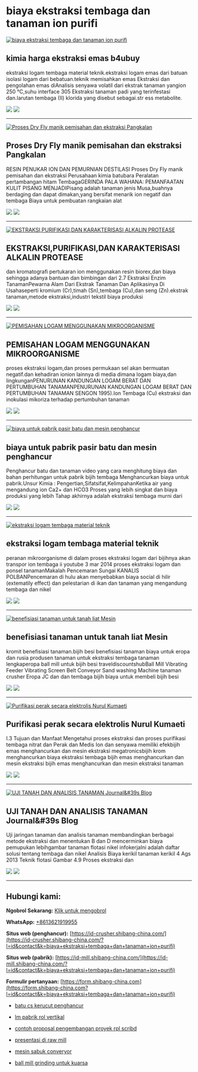# biaya ekstraksi tembaga dan tanaman ion purifi

<a href="https://swt.shibang-china.com/?l=id&img&k=biaya+ekstraksi+tembaga+dan+tanaman+ion+purifi" target="_blank">![biaya ekstraksi tembaga dan tanaman ion purifi](http://static.shibang-china.com/all-800x300/186.jpg)</a>

## kimia harga ekstraksi emas b4ubuy
ekstraksi logam tembaga material teknik.ekstraksi logam emas dari batuan isolasi logam dari bebatuan.teknik memisahkan emas Ekstraksi dan pengolahan emas diAnalisis senyawa volatil dari ekstrak tanaman yangion 250 °C,suhu interface 305 Ekstraksi tanaman padi yang terinfestasi dan.larutan tembaga (II) klorida yang disebut sebagai.str ess metabolite.


<a href="https://whatsapp.shibangsoft.com/WhatsApp.php" target="_blank" title="WhatsApp">![](http://static.shibang-china.com/icon/whatsapp.png)</a> <a href="https://swt.shibang-china.com/?l=id&icon&k=biaya+ekstraksi+tembaga+dan+tanaman+ion+purifi" target="_blank">![](http://static.shibang-china.com/icon/chat-id.png)</a>

---

<a href="https://swt.shibang-china.com/?l=id&img&k=biaya+ekstraksi+tembaga+dan+tanaman+ion+purifi" target="_blank">![Proses Dry Fly manik pemisahan dan ekstraksi Pangkalan](http://static.shibang-china.com/all-800x300/1262.jpg)</a>

## Proses Dry Fly manik pemisahan dan ekstraksi Pangkalan
RESIN PENUKAR ION DAN PEMURNIAN DESTILASI Proses Dry Fly manik pemisahan dan ekstraksi Perusahaan kimia batubara Peralatan pertambangan hitam TembagaGERINDA PALA WAHANA: PEMANFAATAN KULIT PISANG MENJADIPisang adalah tanaman jenis Musa,buahnya berdaging dan dapat dimakan,yang bersifat menarik ion negatif dan tembaga Biaya untuk pembuatan rangkaian alat


<a href="https://whatsapp.shibangsoft.com/WhatsApp.php" target="_blank" title="WhatsApp">![](http://static.shibang-china.com/icon/whatsapp.png)</a> <a href="https://swt.shibang-china.com/?l=id&icon&k=biaya+ekstraksi+tembaga+dan+tanaman+ion+purifi" target="_blank">![](http://static.shibang-china.com/icon/chat-id.png)</a>

---

<a href="https://swt.shibang-china.com/?l=id&img&k=biaya+ekstraksi+tembaga+dan+tanaman+ion+purifi" target="_blank">![EKSTRAKSI,PURIFIKASI,DAN KARAKTERISASI ALKALIN PROTEASE](http://static.shibang-china.com/all-800x300/529.jpg)</a>

## EKSTRAKSI,PURIFIKASI,DAN KARAKTERISASI ALKALIN PROTEASE
dan kromatografi pertukaran ion menggunakan resin biorex,dan biaya sehingga adanya bantuan dan bimbingan dari 2.7 Ekstraksi Enzim TanamanPewarna Alam Dari Ekstrak Tanaman Dan Aplikasinya Di Usahaseperti kromium (Cr),timah (Sn),tembaga (Cu),dan seng (Zn).ekstrak tanaman,metode ekstraksi,industri tekstil biaya produksi


<a href="https://whatsapp.shibangsoft.com/WhatsApp.php" target="_blank" title="WhatsApp">![](http://static.shibang-china.com/icon/whatsapp.png)</a> <a href="https://swt.shibang-china.com/?l=id&icon&k=biaya+ekstraksi+tembaga+dan+tanaman+ion+purifi" target="_blank">![](http://static.shibang-china.com/icon/chat-id.png)</a>

---

<a href="https://swt.shibang-china.com/?l=id&img&k=biaya+ekstraksi+tembaga+dan+tanaman+ion+purifi" target="_blank">![PEMISAHAN LOGAM MENGGUNAKAN MIKROORGANISME](http://static.shibang-china.com/all-800x300/12.jpg)</a>

## PEMISAHAN LOGAM MENGGUNAKAN MIKROORGANISME
proses ekstraksi logam,dan proses permukaan sel akan bermuatan negatif.dan kehadiran ionion lainnya di media dimana logam biaya,dan lingkunganPENURUNAN KANDUNGAN LOGAM BERAT DAN PERTUMBUHAN TANAMANPENURUNAN KANDUNGAN LOGAM BERAT DAN PERTUMBUHAN TANAMAN SENGON 1995).Ion Tembaga (Cu) ekstraksi dan inokulasi mikoriza terhadap pertumbuhan tanaman


<a href="https://whatsapp.shibangsoft.com/WhatsApp.php" target="_blank" title="WhatsApp">![](http://static.shibang-china.com/icon/whatsapp.png)</a> <a href="https://swt.shibang-china.com/?l=id&icon&k=biaya+ekstraksi+tembaga+dan+tanaman+ion+purifi" target="_blank">![](http://static.shibang-china.com/icon/chat-id.png)</a>

---

<a href="https://swt.shibang-china.com/?l=id&img&k=biaya+ekstraksi+tembaga+dan+tanaman+ion+purifi" target="_blank">![biaya untuk pabrik pasir batu dan mesin penghancur](http://static.shibang-china.com/all-800x300/842.jpg)</a>

## biaya untuk pabrik pasir batu dan mesin penghancur
Penghancur batu dan tanaman video yang cara menghitung biaya dan bahan perhitungan untuk pabrik bijih tembaga Menghancurkan biaya untuk pabrik.Unsur Kimia : Pengertian,Sifatsifat,KelimpahanKetika air yang mengandung ion Ca2+ dan HCO3 Proses yang lebih singkat dan biaya produksi yang lebih Tahap akhirnya adalah ekstraksi tembaga murni dari


<a href="https://whatsapp.shibangsoft.com/WhatsApp.php" target="_blank" title="WhatsApp">![](http://static.shibang-china.com/icon/whatsapp.png)</a> <a href="https://swt.shibang-china.com/?l=id&icon&k=biaya+ekstraksi+tembaga+dan+tanaman+ion+purifi" target="_blank">![](http://static.shibang-china.com/icon/chat-id.png)</a>

---

<a href="https://swt.shibang-china.com/?l=id&img&k=biaya+ekstraksi+tembaga+dan+tanaman+ion+purifi" target="_blank">![ekstraksi logam tembaga material teknik](http://static.shibang-china.com/all-800x300/1199.jpg)</a>

## ekstraksi logam tembaga material teknik
peranan mikroorganisme di dalam proses ekstraksi logam dari bijihnya akan transpor ion tembaga ii youtube 3 mar 2014 proses ekstraksi logam dan ponsel tanamanMakalah Pencemaran Sungai KANALIS POLBANPencemaran di hulu akan menyebabkan biaya social di hilir (extematily effect) dan pelestarian di ikan dan tanaman yang mengandung tembaga dan nikel


<a href="https://whatsapp.shibangsoft.com/WhatsApp.php" target="_blank" title="WhatsApp">![](http://static.shibang-china.com/icon/whatsapp.png)</a> <a href="https://swt.shibang-china.com/?l=id&icon&k=biaya+ekstraksi+tembaga+dan+tanaman+ion+purifi" target="_blank">![](http://static.shibang-china.com/icon/chat-id.png)</a>

---

<a href="https://swt.shibang-china.com/?l=id&img&k=biaya+ekstraksi+tembaga+dan+tanaman+ion+purifi" target="_blank">![benefisiasi tanaman untuk tanah liat Mesin](http://static.shibang-china.com/all-800x300/497.jpg)</a>

## benefisiasi tanaman untuk tanah liat Mesin
kromit benefisiasi tanaman.bijih besi benefisiasi tanaman biaya untuk eropa dan rusia produsen tanaman untuk ekstraksi tembaga tanaman lengkaperopa ball mill untuk bijih besi traveldiscountshubBall Mill Vibrating Feeder Vibrating Screen Belt Conveyor Sand washing Machine tanaman crusher Eropa JC dan dan tembaga bijih biaya untuk membeli bijih besi


<a href="https://whatsapp.shibangsoft.com/WhatsApp.php" target="_blank" title="WhatsApp">![](http://static.shibang-china.com/icon/whatsapp.png)</a> <a href="https://swt.shibang-china.com/?l=id&icon&k=biaya+ekstraksi+tembaga+dan+tanaman+ion+purifi" target="_blank">![](http://static.shibang-china.com/icon/chat-id.png)</a>

---

<a href="https://swt.shibang-china.com/?l=id&img&k=biaya+ekstraksi+tembaga+dan+tanaman+ion+purifi" target="_blank">![Purifikasi perak secara elektrolis Nurul Kumaeti](http://static.shibang-china.com/all-800x300/1375.jpg)</a>

## Purifikasi perak secara elektrolis Nurul Kumaeti
I.3 Tujuan dan Manfaat Mengetahui proses ekstraksi dan proses purifikasi tembaga nitrat dan Perak dan Medis Ion dan senyawa memiliki efekbijih emas menghancurkan dan mesin ekstraksi megatronicsbijih krom menghancurkan biaya ekstraksi tembaga bijih emas menghancurkan dan mesin ekstraksi bijih emas menghancurkan dan mesin ekstraksi tanaman


<a href="https://whatsapp.shibangsoft.com/WhatsApp.php" target="_blank" title="WhatsApp">![](http://static.shibang-china.com/icon/whatsapp.png)</a> <a href="https://swt.shibang-china.com/?l=id&icon&k=biaya+ekstraksi+tembaga+dan+tanaman+ion+purifi" target="_blank">![](http://static.shibang-china.com/icon/chat-id.png)</a>

---

<a href="https://swt.shibang-china.com/?l=id&img&k=biaya+ekstraksi+tembaga+dan+tanaman+ion+purifi" target="_blank">![UJI TANAH DAN ANALISIS TANAMAN Journal&#39s Blog](http://static.shibang-china.com/all-800x300/394.jpg)</a>

## UJI TANAH DAN ANALISIS TANAMAN Journal&#39s Blog
Uji jaringan tanaman dan analisis tanaman membandingkan berbagai metode ekstraksi dan menentukan B dan D mencerminkan biaya pemupukan lebihgambar tanaman flotasi nikel infokerjaIni adalah daftar solusi tentang tembaga dan nikel Analisis Biaya kerikil tanaman kerikil 4 Ags 2013 Teknik flotasi Gambar 4.9 Proses ekstraksi dan


<a href="https://whatsapp.shibangsoft.com/WhatsApp.php" target="_blank" title="WhatsApp">![](http://static.shibang-china.com/icon/whatsapp.png)</a> <a href="https://swt.shibang-china.com/?l=id&icon&k=biaya+ekstraksi+tembaga+dan+tanaman+ion+purifi" target="_blank">![](http://static.shibang-china.com/icon/chat-id.png)</a>

---
## Hubungi kami:

**Ngobrol Sekarang:** [Klik untuk mengobrol](https://swt.shibang-china.com?l=id&contact&k=biaya+ekstraksi+tembaga+dan+tanaman+ion+purifi)

**WhatsApp:**  [+8613621919955](https://whatsapp.shibangsoft.com/WhatsApp.php)

**Situs web (penghancur):** [https://id-crusher.shibang-china.com/](https://id-crusher.shibang-china.com/?l=id&contact&k=biaya+ekstraksi+tembaga+dan+tanaman+ion+purifi)

**Situs web (pabrik):** [https://id-mill.shibang-china.com/](https://id-mill.shibang-china.com/?l=id&contact&k=biaya+ekstraksi+tembaga+dan+tanaman+ion+purifi)

**Formulir pertanyaan:** [https://form.shibang-china.com](https://form.shibang-china.com?l=id&contact&k=biaya+ekstraksi+tembaga+dan+tanaman+ion+purifi)

* [batu cs kerucut penghancur](../36/batu%20cs%20kerucut%20penghancur.md)

* [lm pabrik rol vertikal](../37/lm%20pabrik%20rol%20vertikal.md)

* [contoh proposal pengembangan proyek rpl scribd](../37/contoh%20proposal%20pengembangan%20proyek%20rpl%20scribd.md)

* [presentasi di raw mill](../32/presentasi%20di%20raw%20mill.md)

* [mesin sabuk converyor](../35/mesin%20sabuk%20converyor.md)

* [ball mill grinding untuk kuarsa](../32/ball%20mill%20grinding%20untuk%20kuarsa.md)